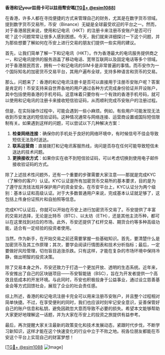 **香港和记your註冊卡可以註冊幣安嗎[[TG💪+ @esim1088](https://t.me/s/esim1088)]**

在香港，许多人都在寻找便捷的方式来管理自己的财务，尤其是在数字货币领域。提到数字货币交易所，币安（Binance）无疑是全球最受欢迎的平台之一。然而，对于香港居民来说，使用和记电讯（HKT）的注册卡来注册币安账户是否可行呢？这个问题常常让很多人感到困惑。今天，我们就来详细探讨一下这个问题，并为那些想要了解如何在币安上进行交易的朋友们提供一些实用的建议。

首先，让我们简单了解一下和记电讯（HKT）。作为香港最大的电讯服务提供商之一，和记电讯提供的服务涵盖了移动电话、宽带互联网以及固定电话等多个领域。对于香港居民而言，拥有一个和记电讯的SIM卡是非常普遍的事情。而币安作为一个国际知名的加密货币交易平台，其用户遍布全球，支持多种语言和货币的交易。

那么，问题来了：香港的和记电讯注册卡是否可以直接用于注册币安账户呢？答案是肯定的！币安支持来自世界各地的用户通过各种方式完成身份验证并开设账户，其中包括使用香港的手机号码。这意味着只要你有一个有效的香港手机号码，就可以使用和记电讯的注册卡来接收短信验证码，从而顺利完成币安账户的注册过程。

但是，在实际操作过程中，可能会遇到一些小麻烦。例如，有些用户可能发现无法收到币安发送的短信验证码。这种情况通常与网络连接、运营商设置或国际短信限制有关。如果遇到这样的问题，可以尝试以下几种解决方案：

1. **检查网络连接**：确保你的手机处于良好的网络环境中，有时候信号不佳会导致短信无法及时送达。
2. **联系运营商**：直接拨打和记电讯客服热线，询问是否存在任何可能导致短信未送达的技术问题。
3. **更换接收方式**：如果你实在收不到短信验证码，可以考虑切换到使用电子邮件接收验证码的方式。

除了上述技术性问题外，还有一个重要的步骤需要大家注意——那就是完成KYC（了解你的客户）认证。KYC认证是所有加密货币交易所的基本要求，目的是为了遵守反洗钱法规并保护用户的资金安全。在币安平台上，KYC认证分为两个级别：基本认证和高级认证。对于大多数普通用户来说，完成基本认证就足够了，这包括上传身份证照片和自拍照等信息。

完成KYC认证后，你就可以开始在币安上进行加密货币交易了。币安提供了丰富的交易对选择，无论是比特币（BTC）、以太坊（ETH），还是其他主流币种，都可以在这里找到对应的市场。此外，币安还提供了杠杆交易、期货合约等多种高级功能，适合有一定经验的投资者使用。

当然，作为新手，在开始交易之前还需要掌握一些基础知识。首先，要清楚什么是加密货币及其工作原理；其次，要学会阅读行情图表和技术分析指标；最后，一定要做好风险管理，切勿盲目追涨杀跌。只有这样，才能在复杂的市场环境中保持冷静，做出明智的投资决策。

除了交易本身之外，币安还致力于打造一个更加开放、透明的生态系统。近年来，币安推出了自己的区块链项目——币安智能链（BSC），旨在为开发者提供一个高效且低成本的开发环境。与此同时，币安也积极投身于公益事业，通过设立慈善基金会等方式回馈社会，展现了企业的社会责任感。

综上所述，香港的和记电讯注册卡完全可以用来注册币安账户，并且整个过程相对简单快捷。不过，在享受便利的同时，我们也应该时刻牢记安全意识，妥善保管好自己的账户信息和私钥，避免因疏忽大意而导致不必要的损失。希望本文能够帮助大家更好地理解这一话题，并为大家在币安上的投资之旅提供有益参考。

最后，再次提醒大家关注最新的政策变化和技术发展动态，紧跟时代步伐，不断学习新知识，这样才能在这个快速变化的行业中立于不败之地。祝各位朋友都能在币安这个平台上实现自己的财富梦想！

[[TG💪+ @esim1088](https://t.me/s/esim1088) ![Image](https://i.postimg.cc/4NQfJmqS/Snipaste-2025-05-13-00-14-12.png)]